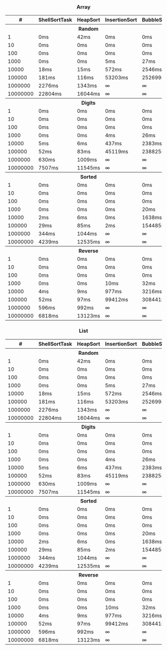<div align="center">
    <h3>Array</h3>
<table>
    <thead>
        <tr>
            <th>#</th>
            <th>ShellSortTask</th>
            <th>HeapSort</th>
            <th>InsertionSort</th>
            <th>BubbleSort</th>
        </tr>
    </thead>
    <tbody>
        <tr>
            <th colspan=5 align="center" valign="center">Random</th>
        </tr>
        <tr>
            <td>1</td>
            <td>0ms</td>
            <td>42ms</td>
            <td>0ms</td>
            <td>0ms</td>
        </tr>
        <tr>
            <td>10</td>
            <td>0ms</td>
            <td>0ms</td>
            <td>0ms</td>
            <td>0ms</td>
        </tr>
        <tr>
            <td>100</td>
            <td>0ms</td>
            <td>0ms</td>
            <td>0ms</td>
            <td>0ms</td>
        </tr>
        <tr>
            <td>1000</td>
            <td>0ms</td>
            <td>0ms</td>
            <td>5ms</td>
            <td>27ms</td>
        </tr>
        <tr>
            <td>10000</td>
            <td>18ms</td>
            <td>15ms</td>
            <td>572ms</td>
            <td>2546ms</td>
        </tr>
        <tr>
            <td>100000</td>
            <td>181ms</td>
            <td>116ms</td>
            <td>53203ms</td>
            <td>252699ms</td>
        </tr>
        <tr>
            <td>1000000</td>
            <td>2276ms</td>
            <td>1343ms</td>
            <td>∞</td>
            <td>∞</td>
        </tr>
        <tr>
            <td>10000000</td>
            <td>22804ms</td>
            <td>16044ms</td>
            <td>∞</td>
            <td>∞</td>
        </tr>       
        <tr>
            <th colspan=5 align="center" valign="center">Digits</th>
        </tr>
        <tr>
            <td>1</td>
            <td>0ms</td>
            <td>0ms</td>
            <td>0ms</td>
            <td>0ms</td>
        </tr>
        <tr>
            <td>10</td>
            <td>0ms</td>
            <td>0ms</td>
            <td>0ms</td>
            <td>0ms</td>
        </tr>
        <tr>
            <td>100</td>
            <td>0ms</td>
            <td>0ms</td>
            <td>0ms</td>
            <td>0ms</td>
        </tr>
        <tr>
            <td>1000</td>
            <td>0ms</td>
            <td>0ms</td>
            <td>4ms</td>
            <td>26ms</td>
        </tr>
        <tr>
            <td>10000</td>
            <td>5ms</td>
            <td>6ms</td>
            <td>437ms</td>
            <td>2383ms</td>
        </tr>
        <tr>
            <td>100000</td>
            <td>52ms</td>
            <td>83ms</td>
            <td>45119ms</td>
            <td>238825ms</td>
        </tr>
        <tr>
            <td>1000000</td>
            <td>630ms</td>
            <td>1009ms</td>
            <td>∞</td>
            <td>∞</td>
        </tr>
        <tr>
            <td>10000000</td>
            <td>7507ms</td>
            <td>11545ms</td>
            <td>∞</td>
            <td>∞</td>
        </tr>        
        <tr>
            <th colspan=5 align="center" valign="center">Sorted</th>
        </tr>
        <tr>
            <td>1</td>
            <td>0ms</td>
            <td>0ms</td>
            <td>0ms</td>
            <td>0ms</td>
        </tr>
        <tr>
            <td>10</td>
            <td>0ms</td>
            <td>0ms</td>
            <td>0ms</td>
            <td>0ms</td>
        </tr>
        <tr>
            <td>100</td>
            <td>0ms</td>
            <td>0ms</td>
            <td>0ms</td>
            <td>0ms</td>
        </tr>
        <tr>
            <td>1000</td>
            <td>0ms</td>
            <td>0ms</td>
            <td>0ms</td>
            <td>20ms</td>
        </tr>
        <tr>
            <td>10000</td>
            <td>2ms</td>
            <td>6ms</td>
            <td>0ms</td>
            <td>1638ms</td>
        </tr>
        <tr>
            <td>100000</td>
            <td>29ms</td>
            <td>85ms</td>
            <td>2ms</td>
            <td>154485ms</td>
        </tr>
        <tr>
            <td>1000000</td>
            <td>344ms</td>
            <td>1044ms</td>
            <td>∞</td>
            <td>∞</td>
        </tr>
        <tr>
            <td>10000000</td>
            <td>4239ms</td>
            <td>12535ms</td>
            <td>∞</td>
            <td>∞</td>
        </tr>        
        <tr>
            <th colspan=5 align="center" valign="center">Reverse</th>
        </tr>
        <tr>
            <td>1</td>
            <td>0ms</td>
            <td>0ms</td>
            <td>0ms</td>
            <td>0ms</td>
        </tr>
        <tr>
            <td>10</td>
            <td>0ms</td>
            <td>0ms</td>
            <td>0ms</td>
            <td>0ms</td>
        </tr>
        <tr>
            <td>100</td>
            <td>0ms</td>
            <td>0ms</td>
            <td>0ms</td>
            <td>0ms</td>
        </tr>
        <tr>
            <td>1000</td>
            <td>0ms</td>
            <td>0ms</td>
            <td>10ms</td>
            <td>32ms</td>
        </tr>
        <tr>
            <td>10000</td>
            <td>4ms</td>
            <td>9ms</td>
            <td>977ms</td>
            <td>3216ms</td>
        </tr>
        <tr>
            <td>100000</td>
            <td>52ms</td>
            <td>97ms</td>
            <td>99412ms</td>
            <td>308441ms</td>
        </tr>
        <tr>
            <td>1000000</td>
            <td>596ms</td>
            <td>992ms</td>
            <td>∞</td>
            <td>∞</td>
        </tr>
        <tr>
            <td>10000000</td>
            <td>6818ms</td>
            <td>13123ms</td>
            <td>∞</td>
            <td>∞</td>
        </tr>
    </tbody>
</table>
</div>

<div align="center">
    <h3>List</h3>
<table>
    <thead>
        <tr>
            <th>#</th>
            <th>ShellSortTask</th>
            <th>HeapSort</th>
            <th>InsertionSort</th>
            <th>BubbleSort</th>
        </tr>
    </thead>
    <tbody>
        <tr>
            <th colspan=5 align="center" valign="center">Random</th>
        </tr>
        <tr>
            <td>1</td>
            <td>0ms</td>
            <td>42ms</td>
            <td>0ms</td>
            <td>0ms</td>
        </tr>
        <tr>
            <td>10</td>
            <td>0ms</td>
            <td>0ms</td>
            <td>0ms</td>
            <td>0ms</td>
        </tr>
        <tr>
            <td>100</td>
            <td>0ms</td>
            <td>0ms</td>
            <td>0ms</td>
            <td>0ms</td>
        </tr>
        <tr>
            <td>1000</td>
            <td>0ms</td>
            <td>0ms</td>
            <td>5ms</td>
            <td>27ms</td>
        </tr>
        <tr>
            <td>10000</td>
            <td>18ms</td>
            <td>15ms</td>
            <td>572ms</td>
            <td>2546ms</td>
        </tr>
        <tr>
            <td>100000</td>
            <td>181ms</td>
            <td>116ms</td>
            <td>53203ms</td>
            <td>252699ms</td>
        </tr>
        <tr>
            <td>1000000</td>
            <td>2276ms</td>
            <td>1343ms</td>
            <td>∞</td>
            <td>∞</td>
        </tr>
        <tr>
            <td>10000000</td>
            <td>22804ms</td>
            <td>16044ms</td>
            <td>∞</td>
            <td>∞</td>
        </tr>       
        <tr>
            <th colspan=5 align="center" valign="center">Digits</th>
        </tr>
        <tr>
            <td>1</td>
            <td>0ms</td>
            <td>0ms</td>
            <td>0ms</td>
            <td>0ms</td>
        </tr>
        <tr>
            <td>10</td>
            <td>0ms</td>
            <td>0ms</td>
            <td>0ms</td>
            <td>0ms</td>
        </tr>
        <tr>
            <td>100</td>
            <td>0ms</td>
            <td>0ms</td>
            <td>0ms</td>
            <td>0ms</td>
        </tr>
        <tr>
            <td>1000</td>
            <td>0ms</td>
            <td>0ms</td>
            <td>4ms</td>
            <td>26ms</td>
        </tr>
        <tr>
            <td>10000</td>
            <td>5ms</td>
            <td>6ms</td>
            <td>437ms</td>
            <td>2383ms</td>
        </tr>
        <tr>
            <td>100000</td>
            <td>52ms</td>
            <td>83ms</td>
            <td>45119ms</td>
            <td>238825ms</td>
        </tr>
        <tr>
            <td>1000000</td>
            <td>630ms</td>
            <td>1009ms</td>
            <td>∞</td>
            <td>∞</td>
        </tr>
        <tr>
            <td>10000000</td>
            <td>7507ms</td>
            <td>11545ms</td>
            <td>∞</td>
            <td>∞</td>
        </tr>        
        <tr>
            <th colspan=5 align="center" valign="center">Sorted</th>
        </tr>
        <tr>
            <td>1</td>
            <td>0ms</td>
            <td>0ms</td>
            <td>0ms</td>
            <td>0ms</td>
        </tr>
        <tr>
            <td>10</td>
            <td>0ms</td>
            <td>0ms</td>
            <td>0ms</td>
            <td>0ms</td>
        </tr>
        <tr>
            <td>100</td>
            <td>0ms</td>
            <td>0ms</td>
            <td>0ms</td>
            <td>0ms</td>
        </tr>
        <tr>
            <td>1000</td>
            <td>0ms</td>
            <td>0ms</td>
            <td>0ms</td>
            <td>20ms</td>
        </tr>
        <tr>
            <td>10000</td>
            <td>2ms</td>
            <td>6ms</td>
            <td>0ms</td>
            <td>1638ms</td>
        </tr>
        <tr>
            <td>100000</td>
            <td>29ms</td>
            <td>85ms</td>
            <td>2ms</td>
            <td>154485ms</td>
        </tr>
        <tr>
            <td>1000000</td>
            <td>344ms</td>
            <td>1044ms</td>
            <td>∞</td>
            <td>∞</td>
        </tr>
        <tr>
            <td>10000000</td>
            <td>4239ms</td>
            <td>12535ms</td>
            <td>∞</td>
            <td>∞</td>
        </tr>        
        <tr>
            <th colspan=5 align="center" valign="center">Reverse</th>
        </tr>
        <tr>
            <td>1</td>
            <td>0ms</td>
            <td>0ms</td>
            <td>0ms</td>
            <td>0ms</td>
        </tr>
        <tr>
            <td>10</td>
            <td>0ms</td>
            <td>0ms</td>
            <td>0ms</td>
            <td>0ms</td>
        </tr>
        <tr>
            <td>100</td>
            <td>0ms</td>
            <td>0ms</td>
            <td>0ms</td>
            <td>0ms</td>
        </tr>
        <tr>
            <td>1000</td>
            <td>0ms</td>
            <td>0ms</td>
            <td>10ms</td>
            <td>32ms</td>
        </tr>
        <tr>
            <td>10000</td>
            <td>4ms</td>
            <td>9ms</td>
            <td>977ms</td>
            <td>3216ms</td>
        </tr>
        <tr>
            <td>100000</td>
            <td>52ms</td>
            <td>97ms</td>
            <td>99412ms</td>
            <td>308441ms</td>
        </tr>
        <tr>
            <td>1000000</td>
            <td>596ms</td>
            <td>992ms</td>
            <td>∞</td>
            <td>∞</td>
        </tr>
        <tr>
            <td>10000000</td>
            <td>6818ms</td>
            <td>13123ms</td>
            <td>∞</td>
            <td>∞</td>
        </tr>
    </tbody>
</table>
</div>
